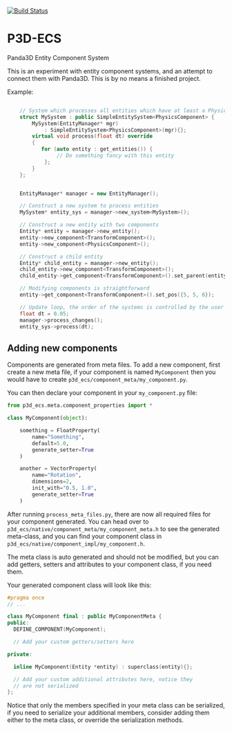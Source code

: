 [![Build Status](https://travis-ci.org/tobspr/P3D-ECS.svg?branch=master)](https://travis-ci.org/tobspr/P3D-ECS)

# P3D-ECS
Panda3D Entity Component System

This is an experiment with entity component systems, and an attempt to connect
them with Panda3D. This is by no means a finished project.

Example:

```cpp

    // System which processes all entities which have at least a PhysicsCompoonent.
    struct MySystem : public SimpleEntitySystem<PhysicsComponent> {
        MySystem(EntityManager* mgr)
            : SimpleEntitySystem<PhysicsComponent>(mgr){};
        virtual void process(float dt) override
        {
		   for (auto entity : get_entities()) {
                // Do something fancy with this entity
            };
        }
    };


    EntityManager* manager = new EntityManager();

    // Construct a new system to process entities
    MySystem* entity_sys = manager->new_system<MySystem>();

    // Construct a new entity with two components
    Entity* entity = manager->new_entity();
    entity->new_component<TransformComponent>();
    entity->new_component<PhysicsComponent>();

    // Construct a child entity
    Entity* child_entity = manager->new_entity();
    child_entity->new_component<TransformComponent>();
    child_entity->get_component<TransformComponent>().set_parent(entity);

    // Modifying components is straightforward
    entity->get_component<TransformComponent>().set_pos({5, 5, 6});

    // Update loop, the order of the systems is controlled by the user (you!)
    float dt = 0.05;
    manager->process_changes();
    entity_sys->process(dt);

```

## Adding new components

Components are generated from meta files. To add a new component, first create a new meta file, if your 
component is named `MyComponent` then you would have to create `p3d_ecs/component_meta/my_component.py`.

You can then declare your component in your `my_component.py` file:

```python
from p3d_ecs.meta.component_properties import *

class MyComponent(object):

    something = FloatProperty(
        name="Something",
        default=5.0,
        generate_setter=True
    )

    another = VectorProperty(
        name="Rotation",
        dimensions=2,
        init_with="0.5, 1.0",
        generate_setter=True
    )
```

After running `process_meta_files.py`, there are now all required files for your component generated.
You can head over to `p3d_ecs/native/component_meta/my_component_meta.h` to see the generated meta-class,
and you can find your component class in
`p3d_ecs/native/component_impl/my_component.h`.

The meta class is auto generated and should not be modified, but you can add getters, setters and attributes
to your component class, if you need them.

Your generated component class will look like this:

```cpp
#pragma once
// ...

class MyComponent final : public MyComponentMeta {
public:
  DEFINE_COMPONENT(MyComponent);

  // Add your custom getters/setters here

private:

  inline MyComponent(Entity *entity) : superclass(entity){};

  // Add your custom additional attributes here, notice they
  // are not serialized
};
```

Notice that only the members specified in your meta class can be serialized, if you need to serialize
your additional members, consider adding them either to the meta class, or override the serialization methods.


